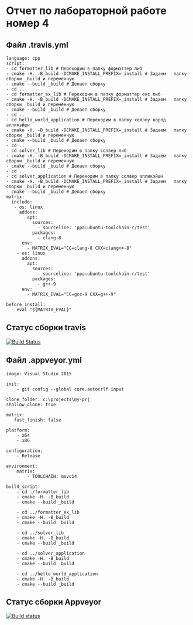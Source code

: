 # Отчет по лабораторной работе номер 4


## Файл .travis.yml
	
	language: cpp
	script:
	- cd formatter_lib # Переходим в папку форматтер либ 
	- cmake -H. -B_build -DCMAKE_INSTALL_PREFIX=_install # Задаем 	папку сборки _build и переменную
	- cmake --build _build # Делает сборку
	- cd ..
	- cd formatter_ex_lib # Переходим в папку форматтер екс либ
	- cmake -H. -B_build -DCMAKE_INSTALL_PREFIX=_install # Задаем 	папку сборки _build и переменную
	- cmake --build _build # Делает сборку
	- cd ..
	- cd hello_world_application # Переходим в папку хеллоу ворлд 	апликэйшн
	- cmake -H. -B_build -DCMAKE_INSTALL_PREFIX=_install # Задаем 	папку сборки _build и переменную
	- cmake --build _build # Делает сборку
	- cd ..
	- cd solver_lib # Переходим в папку солвер либ
	- cmake -H. -B_build -DCMAKE_INSTALL_PREFIX=_install # Задаем 	папку сборки _build и переменную
	- cmake --build _build # Делает сборку
	- cd ..
	- cd solver_application # Переходим в папку солвер апликэйшн
	- cmake -H. -B_build -DCMAKE_INSTALL_PREFIX=_install # Задаем 	папку сборки _build и переменную
	- cmake --build _build # Делает сборку
	matrix:
	  include:
 	   - os: linux
	     addons:
	        apt:
	          sources:
	            - sourceline: 'ppa:ubuntu-toolchain-r/test'
	          packages:
	            - clang-8
	      env:
	        - MATRIX_EVAL="CC=clang-8 CXX=clang++-8"
	    - os: linux
	      addons:
	        apt:
	          sources:
	            - sourceline: 'ppa:ubuntu-toolchain-r/test'
	          packages:
	            - g++-9
	      env:
	        - MATRIX_EVAL="CC=gcc-9 CXX=g++-9"
	
	before_install:
	  - eval "${MATRIX_EVAL}"
	      
## Статус сборки travis

[![Build Status](https://travis-ci.com/Nikita0042/lab04.svg?branch=master)](https://travis-ci.com/Nikita0042/lab04)
      
## Файл .appveyor.yml

	image: Visual Studio 2015
	
	init:
	    - git config --global core.autocrlf input

	clone_folder: c:\projects\my-prj 
	shallow_clone: true
	
	matrix:
 	   fast_finish: false
	
	platform:
	    - x64
	    - x86
	
	configuration:
	    - Release
	
	environment:
	    matrix:
	        - TOOLCHAIN: msvc14
	
	build_script:
	    - cd ./formatter_lib
	    - cmake -H. -B_build
	    - cmake --build _build
	
	    - cd ../formatter_ex_lib
	    - cmake -H. -B_build
	    - cmake --build _build
	
	    - cd ../solver_lib
	    - cmake -H. -B_build
	    - cmake --build _build
	
	    - cd ../solver_application
	    - cmake -H. -B_build
	    - cmake --build _build
	
	    - cd ../hello_world_application
	    - cmake -H. -B_build
	    - cmake --build _build
	
## Статус сборки Appveyor

[![Build status](https://ci.appveyor.com/api/projects/status/0krxmv9rf002k4gs?svg=true)](https://ci.appveyor.com/project/Nikita0042/lab04)
